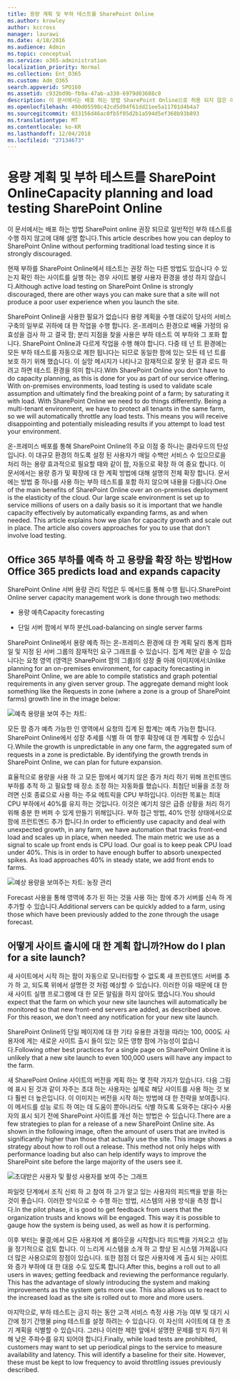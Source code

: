 ```yaml
---
title: 용량 계획 및 부하 테스트를 SharePoint Online
ms.author: krowley
author: kccross
manager: laurawi
ms.date: 4/18/2016
ms.audience: Admin
ms.topic: conceptual
ms.service: o365-administration
localization_priority: Normal
ms.collection: Ent_O365
ms.custom: Adm_O365
search.appverid: SPO160
ms.assetid: c932bd9b-fb9a-47ab-a330-6979d03688c0
description: 이 문서에서는 배포 하는 방법 SharePoint Online으로 허용 되지 않은 이후 전통적인 부하 테스트를 수행 하지 않고에 대해 설명 합니다.
ms.openlocfilehash: 490d05598c42cd5d94f61dd21ee5a11701d4b4a7
ms.sourcegitcommit: 033156d46ac0fb5f05d2b1a594d5ef368b93b893
ms.translationtype: MT
ms.contentlocale: ko-KR
ms.lasthandoff: 12/04/2018
ms.locfileid: "27134673"
---
```

# <a name="capacity-planning-and-load-testing-sharepoint-online"></a><span data-ttu-id="4752f-103">용량 계획 및 부하 테스트를 SharePoint Online</span><span class="sxs-lookup"><span data-stu-id="4752f-103">Capacity planning and load testing SharePoint Online</span></span>

<span data-ttu-id="4752f-104">이 문서에서는 배포 하는 방법 SharePoint online 권장 되므로 일반적인 부하 테스트를 수행 하지 않고에 대해 설명 합니다.</span><span class="sxs-lookup"><span data-stu-id="4752f-104">This article describes how you can deploy to SharePoint Online without performing traditional load testing since it is strongly discouraged.</span></span>
  
<span data-ttu-id="4752f-105">현재 부하를 SharePoint Online에서 테스트는 권장 하는 다른 방법도 있습니다 수 있는지 확인 하는 사이트를 실행 하는 경우 사이트 불량 사용자 환경을 생성 하지 않습니다.</span><span class="sxs-lookup"><span data-stu-id="4752f-105">Although active load testing on SharePoint Online is strongly discouraged, there are other ways you can make sure that a site will not produce a poor user experience when you launch the site.</span></span> 
  
<span data-ttu-id="4752f-p101">SharePoint Online을 사용한 필요가 없습니다 용량 계획을 수행 대로이 당사의 서비스 구축의 일부로 귀하에 대 한 작업을 수행 합니다. 온-프레미스 환경으로 배율 가정의 유효성을 검사 하 고 결국 팜; 분리 지점을 찾을 사용은 부하 테스트 여 부하와 그 포화 합니다. SharePoint Online과 다르게 작업을 수행 해야 합니다. 다중 테 넌 트 환경에는 모든 부하 테스트를 자동으로 제한 됩니다는 되므로 동일한 팜에 있는 모든 테 넌 트를 보호 하기 위해 했습니다. 이 실망 메시지가 나타나고 잠재적으로 잘못 된 결과 로드 하려고 하면 테스트 환경을 의미 합니다.</span><span class="sxs-lookup"><span data-stu-id="4752f-p101">With SharePoint Online you don't have to do capacity planning, as this is done for you as part of our service offering. With on-premises environments, load testing is used to validate scale assumption and ultimately find the breaking point of a farm; by saturating it with load. With SharePoint Online we need to do things differently. Being a multi-tenant environment, we have to protect all tenants in the same farm, so we will automatically throttle any load tests. This means you will receive disappointing and potentially misleading results if you attempt to load test your environment.</span></span>
  
<span data-ttu-id="4752f-p102">온-프레미스 배포를 통해 SharePoint Online의 주요 이점 중 하나는 클라우드의 탄성입니다. 이 대규모 환경의 하도록 설정 된 사용자가 매일 수백만 서비스 수 있으므로을 처리 하는 용량 효과적으로 필요할 때와 같이 팜, 자동으로 확장 하 여 중요 합니다. 이 문서에서는 용량 증가 및 확장에 대 한 계획 방법에 대해 설명의 전체 확장 합니다. 문서에는 방법 중 하나를 사용 하는 부하 테스트를 포함 하지 않으며 내용을 다룹니다.</span><span class="sxs-lookup"><span data-stu-id="4752f-p102">One of the main benefits of SharePoint Online over an on-premises deployment is the elasticity of the cloud. Our large scale environment is set up to service millions of users on a daily basis so it is important that we handle capacity effectively by automatically expanding farms, as and when needed. This article explains how we plan for capacity growth and scale out in place. The article also covers approaches for you to use that don't involve load testing.</span></span>
  
## <a name="how-office-365-predicts-load-and-expands-capacity"></a><span data-ttu-id="4752f-115">Office 365 부하를 예측 하 고 용량을 확장 하는 방법</span><span class="sxs-lookup"><span data-stu-id="4752f-115">How Office 365 predicts load and expands capacity</span></span>

<span data-ttu-id="4752f-116">SharePoint Online 서버 용량 관리 작업은 두 메서드를 통해 수행 됩니다.</span><span class="sxs-lookup"><span data-stu-id="4752f-116">SharePoint Online server capacity management work is done through two methods:</span></span>
  
- <span data-ttu-id="4752f-117">용량 예측</span><span class="sxs-lookup"><span data-stu-id="4752f-117">Capacity forecasting</span></span>
    
- <span data-ttu-id="4752f-118">단일 서버 팜에서 부하 분산</span><span class="sxs-lookup"><span data-stu-id="4752f-118">Load-balancing on single server farms</span></span>
    
<span data-ttu-id="4752f-p103">SharePoint Online에서 용량 예측 하는 온-프레미스 환경에 대 한 계획 달리 통계 컴파일 및 지정 된 서버 그룹의 잠재적인 요구 그래프를 수 있습니다. 집계 제안 같을 수 있습니다는 요청 영역 (영역은 SharePoint 팜의 그룹)의 성장 줄 아래 이미지에서:</span><span class="sxs-lookup"><span data-stu-id="4752f-p103">Unlike planning for an on-premises environment, for capacity forecasting in SharePoint Online, we are able to compile statistics and graph potential requirements in any given server group. The aggregate demand might look something like the Requests in zone (where a zone is a group of SharePoint farms) growth line in the image below:</span></span>
  
![예측 용량을 보여 주는 차트:](media/ca800cb6-cc59-451f-98bd-55e035489af3.png)
  
<span data-ttu-id="4752f-p104">모든 팜 증가 예측 가능한 인 영역에서 요청의 집계 된 합계는 예측 가능한 합니다. SharePoint Online에서 성장 추세를 식별 하 여 향후 확장에 대 한 계획할 수 있습니다.</span><span class="sxs-lookup"><span data-stu-id="4752f-p104">While the growth is unpredictable in any one farm, the aggregated sum of requests in a zone is predictable. By identifying the growth trends in SharePoint Online, we can plan for future expansion.</span></span>
  
<span data-ttu-id="4752f-p105">효율적으로 용량을 사용 하 고 모든 팜에서 예기치 않은 증가 처리 하기 위해 프런트엔드 부하를 추적 하 고 필요할 때 장소 조정 하는 자동화를 했습니다. 최첨단 비율을 조정 하려면 신호 종료으로 사용 하는 주요 메트릭을 CPU 부하입니다. 이러한 목표는 최대 CPU 부하에서 40%를 유지 하는 것입니다. 이것은 예기치 않은 급증 상황을 처리 하기 위해 충분 한 버퍼 수 있게 만들기 위해입니다. 부하 접근 방법, 40% 안정 상태에서으로 팜에 프런트엔드 추가 합니다.</span><span class="sxs-lookup"><span data-stu-id="4752f-p105">In order to efficiently use capacity and deal with unexpected growth, in any farm, we have automation that tracks front-end load and scales up in place, when needed. The main metric we use as a signal to scale up front ends is CPU load. Our goal is to keep peak CPU load under 40%. This is in order to have enough buffer to absorb unexpected spikes. As load approaches 40% in steady state, we add front ends to farms.</span></span>
  
![예상 용량을 보여주는 차트: 농장 관리](media/6b2a8c63-24c1-4504-b7a3-3d3b3be2583a.png)
  
<span data-ttu-id="4752f-130">Forecast 사용을 통해 영역에 추가 된 하는 것을 사용 하는 팜에 추가 서버를 신속 하 게 추가할 수 있습니다.</span><span class="sxs-lookup"><span data-stu-id="4752f-130">Additional servers can be quickly added to a farm, using those which have been previously added to the zone through the usage forecast.</span></span> 
  
## <a name="how-do-i-plan-for-a-site-launch"></a><span data-ttu-id="4752f-131">어떻게 사이트 출시에 대 한 계획 합니까?</span><span class="sxs-lookup"><span data-stu-id="4752f-131">How do I plan for a site launch?</span></span>

<span data-ttu-id="4752f-p106">새 사이트에서 시작 하는 팜이 자동으로 모니터링할 수 없도록 새 프런트엔드 서버를 추가 하 고, 되도록 위에서 설명한 것 처럼 예상할 수 있습니다. 이러한 이유 때문에 대 한 새 사이트 실행 프로그램에 대 한 모든 알림을 하지 않아도 했습니다.</span><span class="sxs-lookup"><span data-stu-id="4752f-p106">You should expect that the farm on which your new site launches will automatically be monitored so that new front-end servers are added, as described above. For this reason, we don't need any notification for your new site launch.</span></span>
  
<span data-ttu-id="4752f-134">SharePoint Online의 단일 페이지에 대 한 기타 유용한 과정을 따라는 100, 000도 사용자에 게는 새로운 사이트 출시 들이 있는 모든 영향 팜에 가능성이 없습니다.</span><span class="sxs-lookup"><span data-stu-id="4752f-134">Following other best practices for a single page on SharePoint Online it is unlikely that a new site launch to even 100,000 users will have any impact to the farm.</span></span>
  
<span data-ttu-id="4752f-p107">새 SharePoint Online 사이트의 버전을 계획 하는 몇 전략 가지가 있습니다. 다음 그림에 표시 된 것과 같이 자주는 초대 하는 사용자는 실제로 해당 사이트를 사용 하는 것 보다 훨씬 더 높은입니다. 이 이미지는 버전을 시작 하는 방법에 대 한 전략을 보여줍니다. 이 메서드를 성능 로드 하 여는 데 도움이 뿐아니라도 식별 하도록 도와주는 대다수 사용자의 표시 되기 전에 SharePoint 사이트를 개선 하는 방법은 수 있습니다.</span><span class="sxs-lookup"><span data-stu-id="4752f-p107">There are a few strategies to plan for a release of a new SharePoint Online site. As shown in the following image, often the amount of users that are invited is significantly higher than those that actually use the site. This image shows a strategy about how to roll out a release. This method not only helps with performance loading but also can help identify ways to improve the SharePoint site before the large majority of the users see it.</span></span>
  
![초대받은 사용자 및 활성 사용자를 보여 주는 그래프](media/0bc14a20-9420-4986-b9b9-fbcd2c6e0fb9.png)
  
<span data-ttu-id="4752f-p108">파일럿 단계에서 조직 신뢰 하 고 참여 하 고가 알고 있는 사용자의 피드백을 받을 하는 것이 좋습니다. 이러한 방식으로 수 수행 하는 방법, 시스템의 사용 방식을 측정 합니다.</span><span class="sxs-lookup"><span data-stu-id="4752f-p108">In the pilot phase, it is good to get feedback from users that the organization trusts and knows will be engaged. This way it is possible to gauge how the system is being used, as well as how it is performing.</span></span>
  
<span data-ttu-id="4752f-p109">이후 부터는 물결;에서 모든 사용자에 게 롤아웃을 시작합니다 피드백을 가져오고 성능을 정기적으로 검토 합니다. 이 느리게 시스템을 소개 하 고 향상 된 시스템 가져옵니다 더 많은 사용으로의 장점이 있습니다. 또한 점점 더 많은 사용자에 게 출시 되는 사이트와 증가 부하에 대 한 대응 수도 있도록 합니다.</span><span class="sxs-lookup"><span data-stu-id="4752f-p109">After this, begins a roll out to all users in waves; getting feedback and reviewing the performance regularly. This has the advantage of slowly introducing the system and making improvements as the system gets more use. This also allows us to react to the increased load as the site is rolled out to more and more users.</span></span>
  
<span data-ttu-id="4752f-p110">마지막으로, 부하 테스트는 금지 하는 동안 고객 서비스 측정 사용 가능 여부 및 대기 시간에 정기 간행물 ping 테스트를 설정 하려는 수 있습니다. 이 자신의 사이트에 대 한 초기 계획을 식별할 수 있습니다. 그러나 이러한 제한 앞에서 설명한 문제를 방지 하기 위해 낮은 주파수를 유지 되어야 합니다.</span><span class="sxs-lookup"><span data-stu-id="4752f-p110">Finally, while load tests are prohibited, customers may want to set up periodical pings to the service to measure availability and latency. This will identify a baseline for their site. However, these must be kept to low frequency to avoid throttling issues previously described.</span></span>
  

